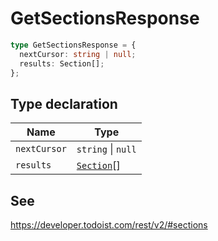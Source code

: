# GetSectionsResponse

```ts
type GetSectionsResponse = {
  nextCursor: string | null;
  results: Section[];
};
```

## Type declaration

| Name | Type |
| ------ | ------ |
| <a id="nextcursor"></a> `nextCursor` | `string` \| `null` |
| <a id="results"></a> `results` | [`Section`](../interfaces/Section.md)[] |

## See

https://developer.todoist.com/rest/v2/#sections
